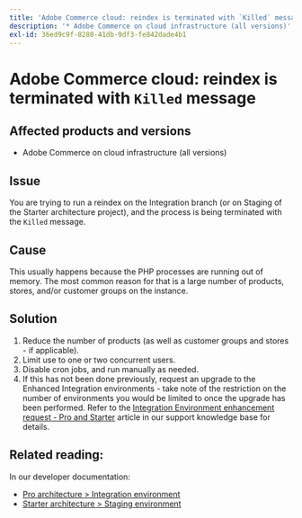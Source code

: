 ```yaml
---
title: 'Adobe Commerce cloud: reindex is terminated with `Killed` message'
description: '* Adobe Commerce on cloud infrastructure (all versions)'
exl-id: 36ed9c9f-8280-41db-9df3-fe842dade4b1
---
```

# Adobe Commerce cloud: reindex is terminated with `Killed` message

## Affected products and versions

* Adobe Commerce on cloud infrastructure (all versions)

## Issue

You are trying to run a reindex on the Integration branch (or on Staging of the Starter architecture project), and the process is being terminated with the `Killed` message.

## Cause

This usually happens because the PHP processes are running out of memory.
The most common reason for that is a large number of products, stores, and/or customer groups on the instance.

## Solution

1. Reduce the number of products (as well as customer groups and stores - if applicable).
1. Limit use to one or two concurrent users.
1. Disable cron jobs, and run manually as needed.
1. If this has not been done previously, request an upgrade to the Enhanced Integration environments - take note of the restriction on the number of environments you would be limited to once the upgrade has been performed. Refer to the [Integration Environment enhancement request - Pro and Starter](/help/announcements/adobe-commerce-announcements/integration-environment-enhancement-request-pro-and-starter.md) article in our support knowledge base for details.

## Related reading:

In our developer documentation:

* [Pro architecture > Integration environment](https://devdocs.magento.com/cloud/architecture/pro-architecture.html#cloud-arch-int)
* [Starter architecture > Staging environment](https://devdocs.magento.com/cloud/architecture/starter-architecture.html#cloud-arch-stage)
